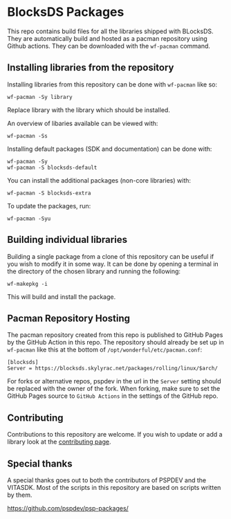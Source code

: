 # BlocksDS Packages

This repo contains build files for all the libraries shipped with BLocksDS. They
are automatically build and hosted as a pacman repository using Github actions.
They can be downloaded with the ``wf-pacman`` command.

## Installing libraries from the repository

Installing libraries from this repository can be done with ``wf-pacman`` like so:

```
wf-pacman -Sy library
```

Replace library with the library which should be installed.

An overview of libaries available can be viewed with:

```
wf-pacman -Ss
```

Installing default packages (SDK and documentation) can be done with:

```
wf-pacman -Sy
wf-pacman -S blocksds-default
```

You can install the additional packages (non-core libraries) with:
```
wf-pacman -S blocksds-extra
```

To update the packages, run:

```
wf-pacman -Syu
```

## Building individual libraries

Building a single package from a clone of this repository can be useful if you
wish to modify it in some way. It can be done by opening a terminal in the
directory of the chosen library and running the following:

```
wf-makepkg -i
```

This will build and install the package.

## Pacman Repository Hosting

The pacman repository created from this repo is published to GitHub Pages by the
GitHub Action in this repo. The repository should already be set up in
`wf-pacman` like this at the bottom of `/opt/wonderful/etc/pacman.conf`:

```
[blocksds]
Server = https://blocksds.skylyrac.net/packages/rolling/linux/$arch/
```

For forks or alternative repos, pspdev in the url in the `Server` setting should
be replaced with the owner of the fork. When forking, make sure to set the
GitHub Pages source to `GitHub Actions` in the settings of the GitHub repo.

## Contributing

Contributions to this repository are welcome. If you wish to update or add a
library look at the [contributing page](CONTRIBUTING.md).

## Special thanks

A special thanks goes out to both the contributors of PSPDEV and the VITASDK.
Most of the scripts in this repository are based on scripts written by them.

https://github.com/pspdev/psp-packages/
